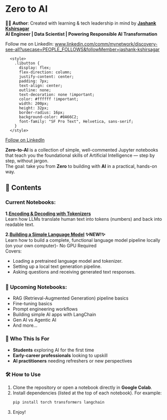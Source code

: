 # Zero to AI
🧑‍💻 **Author**: Created with learning & tech leadership in mind by **[Jashank Kshirsagar](https://www.linkedin.com/in/jashank-kshirsagar/)**  
**AI Engineer | Data Scientist | Powering Responsible AI Transformation**

Follow me on LinkedIn: www.linkedin.com/comm/mynetwork/discovery-see-all?usecase=PEOPLE_FOLLOWS&followMember=jashank-kshirsagar

      <style>
        .libutton {
          display: flex;
          flex-direction: column;
          justify-content: center;
          padding: 7px;
          text-align: center;
          outline: none;
          text-decoration: none !important;
          color: #ffffff !important;
          width: 200px;
          height: 32px;
          border-radius: 16px;
          background-color: #0A66C2;
          font-family: "SF Pro Text", Helvetica, sans-serif;
        }
      </style>
<a class="libutton" href="https://www.linkedin.com/comm/mynetwork/discovery-see-all?usecase=PEOPLE_FOLLOWS&followMember=jashank-kshirsagar" target="_blank">Follow on LinkedIn</a>


**Zero-to-AI** is a collection of simple, well-commented Jupyter notebooks that teach you the foundational skills of Artificial Intelligence — step by step, without jargon.  
The goal: take you from **Zero** to building with **AI** in a practical, hands-on way.  

## 📂 Contents  

### Current Notebooks:  
**1.[Encoding & Decoding with Tokenizers](1_Encoder_Decoder_ZeroToAI_Jashank.ipynb)**  
  Learn how LLMs translate human text into tokens (numbers) and back into readable text.  
  
**2.[Building a Simple Language Model](2_Building_Simple_LM_ZeroToAI_Jashank.ipynb)** **✨NEW!✨**  
  Learn how to build a complete, functional language model pipeline locally (on your own computer)- No GPU Required  
  Covers:  
  - Loading a pretrained language model and tokenizer.  
  - Setting up a local text generation pipeline.  
  - Asking questions and receiving generated text responses.
##

### 🔄 **Upcoming Notebooks:** 
- RAG (Retrieval-Augmented Generation) pipeline basics
- Fine-tuning basics  
- Prompt engineering workflows  
- Building simple AI apps with LangChain
- Gen AI vs Agentic AI  
- And more…  


### 🎯 Who This Is For  
- **Students** exploring AI for the first time  
- **Early-career professionals** looking to upskill  
- **AI practitioners** needing refreshers or new perspectives  


### 🛠 How to Use  
1. Clone the repository or open a notebook directly in **Google Colab**.  
2. Install dependencies (listed at the top of each notebook). For example:  
   ```bash
   pip install torch transformers langchain
3. Enjoy! 
